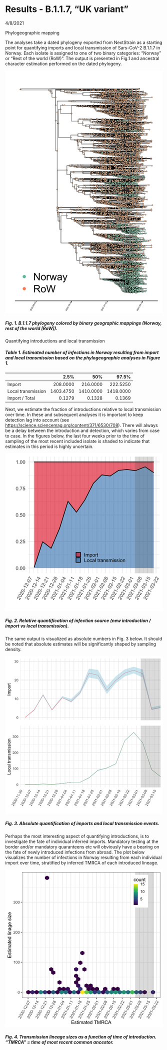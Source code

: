 Results - B.1.1.7, “UK variant”
================
4/8/2021

Phylogeographic mapping

The analyses take a dated phylogeny exported from NextStrain as a
starting point for quantifying imports and local transmission of
Sars-CoV-2 B.1.1.7 in Norway. Each isolate is assigned to one of two
binary categories: “Norway” or “Rest of the world (RoW)”. The output is
presented in Fig.1 and ancestral character estimation performed on the
dated phylogeny.

![Test](UK_results_files/figure-gfm/unnamed-chunk-1-1.png)

##### Fig. 1. B.1.1.7 phylogeny colored by binary geographic mappings (Norway, rest of the world \[RoW\]).

Quantifying introductions and local transmission

##### Table 1. Estimated number of infections in Norway resulting from import and local transmission based on the phylogeographic analyses in Figure 1.

|                    |      2.5% |       50% |     97.5% |
|:-------------------|----------:|----------:|----------:|
| Import             |  208.0000 |  216.0000 |  222.5250 |
| Local transmission | 1403.4750 | 1410.0000 | 1418.0000 |
| Import / Total     |    0.1279 |    0.1328 |    0.1369 |

Next, we estimate the fraction of introductions relative to local
transmission over time. In these and subsequent analyses it is important
to keep detection lag into account (see
<https://science.sciencemag.org/content/371/6530/708>). There will
always be a delay between the introduction and detection, which varies
from case to case. In the figures below, the last four weeks prior to
the time of sampling of the most recent included isolate is shaded to
indicate that estimates in this period is highly uncertain.

![](UK_results_files/figure-gfm/unnamed-chunk-5-1.png)<!-- -->

##### Fig. 2. Relative quantification of infection source (new introduction / import vs local transmission).

The same output is visualized as absolute numbers in Fig. 3 below. It
should be noted that absolute estimates will be significantly shaped by
sampling density.

![](UK_results_files/figure-gfm/unnamed-chunk-7-1.png)<!-- -->

##### Fig. 3. Absolute quantification of imports and local transmission events.

Perhaps the most interesting aspect of quantifying introductions, is to
investigate the fate of individual inferred imports. Mandatory testing
at the border and/or mandatory quaranteens etc will obviously have a
bearing on the fate of newly introduced infections from abroad. The plot
below visualizes the number of infections in Norway resulting from each
individual import over time, stratified by inferred TMRCA of each
introduced lineage.

![](UK_results_files/figure-gfm/unnamed-chunk-8-1.png)<!-- -->

##### Fig. 4. Transmission lineage sizes as a function of time of introduction. “TMRCA” = time of most recent common ancestor.
